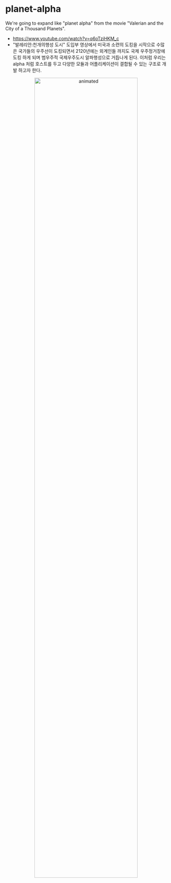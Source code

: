 # planet-alpha
We're going to expand like "planet alpha" from the movie "Valerian and the City of a Thousand Planets".
- https://www.youtube.com/watch?v=q6oTziHKM_c
- "발레리안:천개의행성 도시" 도입부 영상에서 미국과 소련의 도킹을 시작으로 수많은 국가들의 우주선이 도킹되면서 2120년에는 외계인들 까지도 국제 우주정거장에 도킹 하게 되며 범우주적 국제우주도시 알파행성으로 거듭나게 된다.
이처럼 우리는 alpha 처럼 호스트를 두고 다양한 모듈과 어플리케이션이 결합될 수 있는 구조로 개발 하고자 한다.

<p align="center">
  <img src="https://user-images.githubusercontent.com/25116734/196836300-1596cf15-e94b-4bca-990f-785532b95b60.gif" alt="animated" width="80%" />
</p>


